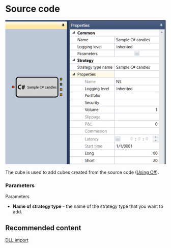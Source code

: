 # Source code

![Designer Source code 00](../images/Designer_Source_code_00.png)

The cube is used to add cubes created from the source code ([Using C\#](Designer_Creating_strategy_from_code.md)). 

### Parameters

Parameters

- **Name of strategy type** \- the name of the strategy type that you want to add.

## Recommended content

[DLL import](Designer_DLL_Strategy.md)
